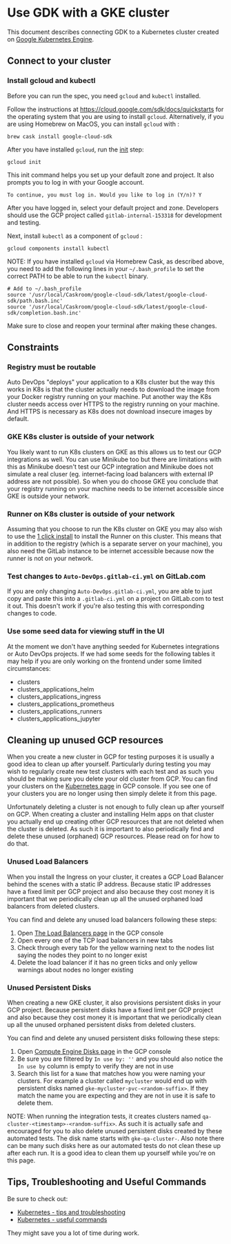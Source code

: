 # Use GDK with a GKE cluster

This document describes connecting GDK to a Kubernetes cluster created on
[Google Kubernetes Engine](https://cloud.google.com/kubernetes-engine).

## Connect to your cluster

### Install gcloud and kubectl

Before you can run the spec, you need `gcloud` and `kubectl` installed.

Follow the instructions at <https://cloud.google.com/sdk/docs/quickstarts>
for the operating system that you are using to install `gcloud`.
Alternatively, if you are using Homebrew on MacOS, you can install
`gcloud` with :

```shell
brew cask install google-cloud-sdk
```

After you have installed `gcloud`, run the
[init](https://cloud.google.com/sdk/docs/quickstart-macos#initialize_the_sdk) step:

```shell
gcloud init
```

This init command helps you set up your default zone and project. It also prompts you to log in with
your Google account.

```plaintext
To continue, you must log in. Would you like to log in (Y/n)? Y
```

After you have logged in, select your default project and zone.
Developers should use the GCP project called `gitlab-internal-153318` for development and testing.

Next, install `kubectl` as a component of `gcloud` :

```shell
gcloud components install kubectl
```

NOTE:
If you have installed `gcloud` via Homebrew Cask, as described
above, you need to add the following lines in your `~/.bash_profile`
to set the correct PATH to be able to run the `kubectl` binary.

```shell
# Add to ~/.bash_profile
source '/usr/local/Caskroom/google-cloud-sdk/latest/google-cloud-sdk/path.bash.inc'
source '/usr/local/Caskroom/google-cloud-sdk/latest/google-cloud-sdk/completion.bash.inc'
```

Make sure to close and reopen your terminal after making these changes.

## Constraints

### Registry must be routable

Auto DevOps "deploys" your application to a K8s cluster but the way
this works in K8s is that the cluster actually needs to
download the image from your Docker registry running on your machine. Put
another way the K8s cluster needs access over HTTPS to the registry running
on your machine. And HTTPS is necessary as K8s does not download insecure images
by default.

### GKE K8s cluster is outside of your network

You likely want to run K8s clusters on GKE as this allows us to test our
GCP integrations as well. You can use Minikube too but there are limitations
with this as Minikube doesn't test our GCP integration and Minikube does not
simulate a real cluser (eg. internet-facing load balancers with external IP
address are not possible). So when you do choose GKE you conclude that your
registry running on your machine needs to be internet accessible since GKE
is outside your network.

### Runner on K8s cluster is outside of your network

Assuming that you choose to run the K8s cluster on GKE you may also wish to use
the [1 click
install](https://docs.gitlab.com/ee/user/project/clusters/#installing-applications)
to install the Runner on this cluster. This means that in addition to the
registry (which is a separate server on your machine), you also need the
GitLab instance to be internet accessible because now the runner is not on your
network.

### Test changes to `Auto-DevOps.gitlab-ci.yml` on GitLab.com

If you are only changing `Auto-DevOps.gitlab-ci.yml`, you are
able to just copy and paste this into a `.gitlab-ci.yml` on a project on
GitLab.com to test it out. This doesn't work if you're also testing this
with corresponding changes to code.

### Use some seed data for viewing stuff in the UI

At the moment we don't have anything seeded for Kubernetes integrations
or Auto DevOps projects. If we had some seeds for the following tables it
may help if you are only working on the frontend under some limited
circumstances:

- clusters
- clusters_applications_helm
- clusters_applications_ingress
- clusters_applications_prometheus
- clusters_applications_runners
- clusters_applications_jupyter

## Cleaning up unused GCP resources

When you create a new cluster in GCP for testing purposes it is usually a good
idea to clean up after yourself. Particularly during testing you may wish to
regularly create new test clusters with each test and as such you should be
making sure you delete your old cluster from GCP. You can find your clusters on
the [Kubernetes page](https://console.cloud.google.com/kubernetes/list) in GCP
console. If you see one of your clusters you are no longer using then simply
delete it from this page.

Unfortunately deleting a cluster is not enough to fully clean up after yourself
on GCP. When creating a cluster and installing Helm apps on that cluster you
actually end up creating other GCP resources that are not deleted when the
cluster is deleted. As such it is important to also periodically find and
delete these unused (orphaned) GCP resources. Please read on for how to do
that.

### Unused Load Balancers

When you install the Ingress on your cluster, it creates a GCP Load Balancer
behind the scenes with a static IP address. Because static IP addresses have a
fixed limit per GCP project and also because they cost money it is important
that we periodically clean up all the unused orphaned load balancers from
deleted clusters.

You can find and delete any unused load balancers following these steps:

1. Open [The Load Balancers
  page](https://console.cloud.google.com/net-services/loadbalancing/loadBalancers/list?filter=%255B%257B_22k_22_3A_22Protocol_22_2C_22t_22_3A10_2C_22v_22_3A_22_5C_22TCP_5C_22_22%257D%255D)
  in the GCP console
1. Open every one of the TCP load balancers in new tabs
1. Check through every tab for the yellow warning next to the nodes list saying
  the nodes they point to no longer exist
1. Delete the load balancer if it has no green ticks and only yellow warnings
  about nodes no longer existing

### Unused Persistent Disks

When creating a new GKE cluster, it also provisions persistent disks in your
GCP project. Because persistent disks have a fixed limit per GCP project and
also because they cost money it is important that we periodically clean up all
the unused orphaned persistent disks from deleted clusters.

You can find and delete any unused persistent disks following these steps:

1. Open [Compute Engine Disks page](https://console.cloud.google.com/compute/disks?diskssize=200&disksquery=%255B%257B_22k_22_3A_22userNames_22_2C_22t_22_3A10_2C_22v_22_3A_22_5C_22%27%27_5C_22_22%257D%255D)
  in the GCP console
1. Be sure you are filtered by `In use by: ''` and you should also notice the
  `In use by` column is empty to verify they are not in use
1. Search this list for a `Name` that matches how you were naming your
  clusters. For example a cluster called `mycluster` would end up with
  persistent disks named `gke-mycluster-pvc-<random-suffix>`. If they match
  the name you are expecting and they are not in use it is safe to delete
  them.

NOTE:
When running the integration tests, it creates clusters named
`qa-cluster-<timestamp>-<random-suffix>`. As such it is
actually safe and encouraged for you to also delete unused persistent disks
created by these automated tests. The disk name starts with
`gke-qa-cluster-`. Also note there can be many such disks here as our
automated tests do not clean these up after each run. It is a good idea to
clean them up yourself while you're on this page.

## Tips, Troubleshooting and Useful Commands

Be sure to check out:

- [Kubernetes - tips and troubleshooting](tips_and_troubleshooting.md)
- [Kubernetes - useful commands](useful_commands.md)

They might save you a lot of time during work.
